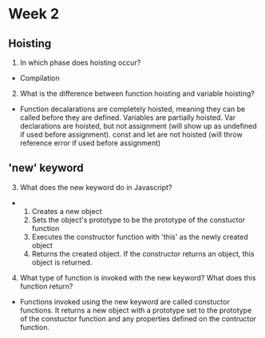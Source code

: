 # Week 2

## Hoisting

1. In which phase does hoisting occur?
- Compilation

2. What is the difference between function hoisting and variable hoisting?
- Function decalarations are completely hoisted, meaning they can be called before they are defined. Variables are partially hoisted. Var declarations are hoisted, but not assignment (will show up as undefined if used before assignment). const and let are not hoisted (will throw reference error if used before assignment)

## 'new' keyword

3. What does the new keyword do in Javascript?
-   1. Creates a new object
    2. Sets the object's prototype to be the prototype of the constuctor function
    3. Executes the constructor function with 'this' as the newly created object
    4. Returns the created object. If the constructor returns an object, this object is returned.

4. What type of function is invoked with the new keyword? What does this function return?
- Functions invoked using the new keyword are called constuctor functions. It returns a new object with a prototype set to the prototype of the constuctor function and any properties defined on the contructor function.

